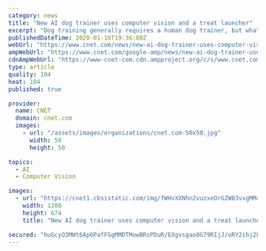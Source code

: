 ```yaml
---
category: news
title: "New AI dog trainer uses computer vision and a treat launcher"
excerpt: "Dog training generally requires a human dog trainer, but what if it didn't and delivered better results? That's the promise of a startup called Companion Labs that has unveiled its first AI ..."
publishedDateTime: 2020-01-16T19:36:00Z
webUrl: "https://www.cnet.com/news/new-ai-dog-trainer-uses-computer-vision-and-a-treat-launcher/"
ampWebUrl: "https://www.cnet.com/google-amp/news/new-ai-dog-trainer-uses-computer-vision-and-a-treat-launcher/"
cdnAmpWebUrl: "https://www-cnet-com.cdn.ampproject.org/c/s/www.cnet.com/google-amp/news/new-ai-dog-trainer-uses-computer-vision-and-a-treat-launcher/"
type: article
quality: 104
heat: 104
published: true

provider:
  name: CNET
  domain: cnet.com
  images:
    - url: "/assets/images/organizations/cnet.com-50x50.jpg"
      width: 50
      height: 50

topics:
  - AI
  - Computer Vision

images:
  - url: "https://cnet1.cbsistatic.com/img/fWHvXXNhn2vuzxeOrGZW83vxgMM=/2020/01/16/54bce4bf-92df-44da-bf91-3e172ee7f65e/sf-pcs-image.png"
    width: 1200
    height: 674
    title: "New AI dog trainer uses computer vision and a treat launcher"

secured: "huGcyO3MWt6Ap6PafFGgMMDTMowBRsPDuR/EXgvsgao8G79RIjJ/oRY2ihj2LJDxBS8p7MdJNv/0wIte9/9RUAiVQoRhtM/R4HIw7VkmkSQlUNlt6i06zCp4ls3L9KXLDIEJALX/a1gLJXzIXGUVdfaSAM2EKHBfYC42IpY9FYxO/ytrunKZQmm8VbKMJajwx7zfXBkerb0tR2HaP6IqXByR7BbVSphOmt2OSoXIgVbfPXzA9Qmcf8dUfn8GX3b6N//OVDf0s66FvEMLI/mQKtUANPMD70HcuCexUVgafMAYmrgrHDtVK34TF5SDKV7K;3omPaHBuI6oXq7JGfbdjKw=="
---
```


